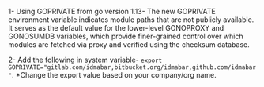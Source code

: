 1- Using GOPRIVATE from go version 1.13- The new GOPRIVATE environment variable indicates module paths that are not publicly available. It serves as the default value for the lower-level GONOPROXY and GONOSUMDB variables, which provide finer-grained control over which modules are fetched via proxy and verified using the checksum database.
  
2- Add the following in system variable- ```export GOPRIVATE="gitlab.com/idmabar,bitbucket.org/idmabar,github.com/idmabar"```. *Change the export value based on your company/org name.  
  
